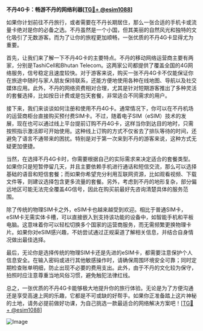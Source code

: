 **不丹4G卡：畅游不丹的网络利器[[TG💪+ @esim1088](https://t.me/s/esim1088)]**

如果你计划前往不丹旅行，或者需要在不丹长期居住，那么一张合适的手机卡或流量卡绝对是你的必备之选。不丹虽然是一个小国，但其美丽的自然风光和独特的文化吸引了无数游客。而为了让你的旅程更加顺畅，一张优质的不丹4G卡显得尤为重要。

首先，让我们来了解一下不丹4G卡的主要特点。不丹的移动网络运营商主要有两家，分别是TashiCell和Bhutan Telecom。这两家公司都提供了覆盖全国的4G网络服务，信号稳定且速度较快。对于游客来说，购买一张不丹4G卡不仅能保证你在旅途中随时与家人朋友保持联系，还能方便地使用各种在线地图、导航以及社交媒体应用。此外，不丹的网络资费相对合理，尤其是针对短期游客推出了多种灵活的套餐选择，比如按日计费或是包天套餐，非常适合不同需求的用户。

接下来，我们来谈谈如何注册和使用不丹4G卡。通常情况下，你可以在不丹机场的运营商柜台直接购买预付费SIM卡。不过，随着电子SIM（eSIM）技术的发展，现在也可以通过线上平台提前订购不丹4G卡，这样当你到达目的地时，只需按照指示激活即可开始使用。这种线上订购的方式不仅省去了排队等待的时间，还避免了语言不通带来的困扰。特别是对于第一次来到不丹的游客来说，这种方式无疑更加便捷。

当然，在选择不丹4G卡时，你需要根据自己的实际需求来决定适合的套餐类型。如果你只是短暂停留几天，并且主要依赖手机进行通话和短信交流，那么可以选择基础的语音和短信套餐；而如果你希望充分利用互联网资源，比如观看视频、下载文件等，则建议选择包含更多流量的套餐。另外，考虑到不丹的地形复杂，部分偏远地区可能无法完全覆盖4G信号，因此在购买前最好先咨询清楚具体的服务范围。

除了传统的物理SIM卡之外，eSIM卡也越来越受到欢迎。相比于普通SIM卡，eSIM卡无需实体卡槽，可以直接嵌入到支持该功能的设备中，如智能手机和平板电脑。这意味着你可以轻松切换多个国家的运营商服务，而无需频繁更换物理卡片。如果你对eSIM感兴趣，不妨尝试通过正规渠道了解相关信息，并结合自身情况做出最佳选择。

最后，无论你是选择传统的物理SIM卡还是先进的eSIM卡，都需要注意保护个人信息安全。在输入密码或进行其他敏感操作时，请确保周围环境安全可靠；同时定期检查账单明细，防止出现不必要的费用支出。此外，由于不丹的文化较为保守，拍照时应注意尊重当地风俗习惯，避免触犯法律红线。

总之，一张优质的不丹4G卡能够极大地提升你的旅行体验。无论是为了方便沟通还是享受高速上网的乐趣，它都是不可或缺的好帮手。如果你正准备踏上这片神秘的土地，请务必提前做好功课，为自己挑选一款最适合的网络解决方案吧！[[TG💪+ @esim1088](https://t.me/s/esim1088)] 

![Image](https://i.postimg.cc/4NQfJmqS/Snipaste-2025-05-13-00-14-12.png)